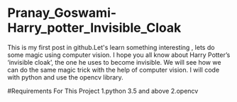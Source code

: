 # Pranay_Goswami-Harry_potter_Invisible_Cloak

This is my first post in github.Let's learn something interesting , lets do some magic using computer vision. I hope you all know about Harry Potter’s ‘invisible cloak’, the one he uses to become invisible. We will see how we can do the same magic trick with the help of computer vision. I will code with python and use the opencv library.


#Requirements For This Project
1.python 3.5 and above
2.opencv
